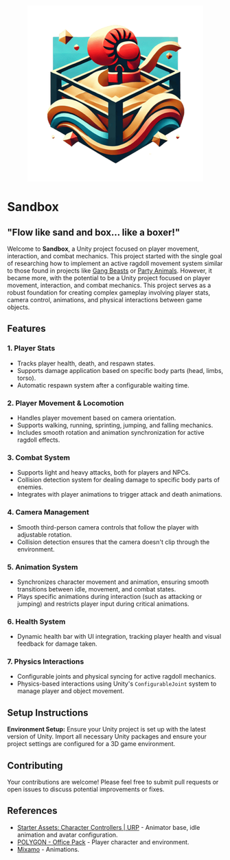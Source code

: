 <p align="center">
     <img src="./Assets/Icon/Icon_small.png">
</p>

#      Sandbox
## "Flow like sand and box... like a boxer!"

Welcome to **Sandbox**, a Unity project focused on player movement, interaction, and combat mechanics. 
This project started with the single goal of researching how to implement an active ragdoll movement system similar to those found in projects like [Gang Beasts](https://store.steampowered.com/app/285900/Gang_Beasts/) or [Party Animals](https://store.steampowered.com/app/1260320/Party_Animals/).
However, it became more, with the potential to be a Unity project focused on player movement, interaction, and combat mechanics. This project serves as a robust foundation for creating complex gameplay involving player stats, camera control, animations, and physical interactions between game objects.

## Features
### 1. **Player Stats**
   - Tracks player health, death, and respawn states.
   - Supports damage application based on specific body parts (head, limbs, torso).
   - Automatic respawn system after a configurable waiting time.
### 2. **Player Movement & Locomotion**
   - Handles player movement based on camera orientation.
   - Supports walking, running, sprinting, jumping, and falling mechanics.
   - Includes smooth rotation and animation synchronization for active ragdoll effects.
### 3. **Combat System**
   - Supports light and heavy attacks, both for players and NPCs.
   - Collision detection system for dealing damage to specific body parts of enemies.
   - Integrates with player animations to trigger attack and death animations.
### 4. **Camera Management**
   - Smooth third-person camera controls that follow the player with adjustable rotation.
   - Collision detection ensures that the camera doesn't clip through the environment.
### 5. **Animation System**
   - Synchronizes character movement and animation, ensuring smooth transitions between idle, movement, and combat states.
   - Plays specific animations during interaction (such as attacking or jumping) and restricts player input during critical animations.
### 6. **Health System**
   - Dynamic health bar with UI integration, tracking player health and visual feedback for damage taken.
### 7. **Physics Interactions**
   - Configurable joints and physical syncing for active ragdoll mechanics.
   - Physics-based interactions using Unity's `ConfigurableJoint` system to manage player and object movement.

## Setup Instructions
**Environment Setup:** Ensure your Unity project is set up with the latest version of Unity. Import all necessary Unity packages and ensure your project settings are configured for a 3D game environment.

## Contributing
Your contributions are welcome! Please feel free to submit pull requests or open issues to discuss potential improvements or fixes.

## References
  - [Starter Assets: Character Controllers | URP](https://assetstore.unity.com/packages/essentials/starter-assets-character-controllers-urp-267961?srsltid=AfmBOorIRbQxpIgeugMWwn579AOXt710GpmXXMskVYN0r4gZCVaKG75M) - Animator base, idle animation and avatar configuration.
  - [POLYGON - Office Pack](https://syntystore.com/products/polygon-office-pack?srsltid=AfmBOop6Qzh26eVqE9uMoD0jaZ-oTSOHeVxC49F_zJaSzAXP3zjr2Hf0) - Player character and environment.
  - [Mixamo](https://www.mixamo.com/#/) - Animations.
